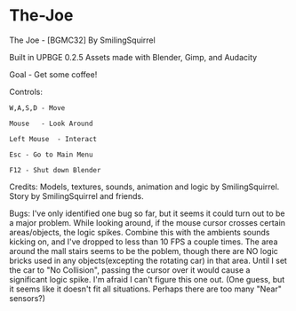 # The-Joe
The Joe - [BGMC32]
By SmilingSquirrel

Built in UPBGE 0.2.5
Assets made with Blender, Gimp, and Audacity



Goal - Get some coffee!


Controls:

	W,A,S,D - Move
	
	Mouse	- Look Around
	
	Left Mouse	- Interact
	
	Esc	- Go to Main Menu
	
	F12	- Shut down Blender


Credits:
	Models, textures, sounds, animation and logic by SmilingSquirrel.
	Story by SmilingSquirrel and friends.












Bugs:
	I've only identified one bug so far, but it seems it could turn out to be a major problem. While looking around, if the mouse cursor crosses certain areas/objects, the logic spikes. Combine this with the ambients sounds kicking on, and I've dropped to less than 10 FPS a couple times. The area around the mall stairs seems to be the poblem, though there are NO logic bricks used in any objects(excepting the rotating car) in that area. Until I set the car to "No Collision", passing the cursor over it would cause a significant logic spike. I'm afraid I can't figure this one out. (One guess, but it seems like it doesn't fit all situations. Perhaps there are too many "Near" sensors?)
